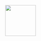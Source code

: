 <div id="header" align="center">
  <img src="https://media.giphy.com/media/v1.Y2lkPTc5MGI3NjExM2VkNmQwYXd3eTY5cGh6OTJqOWZrdXBnN2V1bm9yMHJmZ3plaGprNyZlcD12MV9pbnRlcm5hbF9naWZfYnlfaWQmY3Q9Zw/HaQD5ckelTFVlLYjxl/giphy.gif" width="100"/>
</div>
